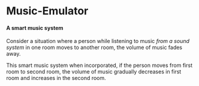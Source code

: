 # Music-Emulator

#### A smart music system  

Consider a situation where a person while listening to music *from a sound system* in one room moves to another room, the volume of music fades away.  

This smart music system when incorporated, if the person moves from first room to second room, the volume of music gradually decreases in first room and increases in the second room.  
